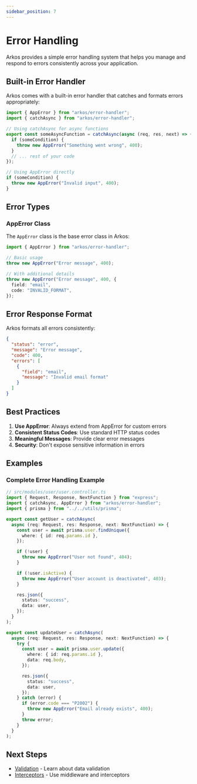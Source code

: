 ```yaml
---
sidebar_position: 7
---
```


# Error Handling

Arkos provides a simple error handling system that helps you manage and respond to errors consistently across your application.

## Built-in Error Handler

Arkos comes with a built-in error handler that catches and formats errors appropriately:

```typescript
import { AppError } from "arkos/error-handler";
import { catchAsync } from "arkos/error-handler";

// Using catchAsync for async functions
export const someAsyncFunction = catchAsync(async (req, res, next) => {
  if (someCondition) {
    throw new AppError("Something went wrong", 400);
  }
  // ... rest of your code
});

// Using AppError directly
if (someCondition) {
  throw new AppError("Invalid input", 400);
}
```

## Error Types

### AppError Class

The `AppError` class is the base error class in Arkos:

```typescript
import { AppError } from "arkos/error-handler";

// Basic usage
throw new AppError("Error message", 400);

// With additional details
throw new AppError("Error message", 400, {
  field: "email",
  code: "INVALID_FORMAT",
});
```

## Error Response Format

Arkos formats all errors consistently:

```json
{
  "status": "error",
  "message": "Error message",
  "code": 400,
  "errors": [
    {
      "field": "email",
      "message": "Invalid email format"
    }
  ]
}
```

## Best Practices

1. **Use AppError**: Always extend from AppError for custom errors
2. **Consistent Status Codes**: Use standard HTTP status codes
3. **Meaningful Messages**: Provide clear error messages
4. **Security**: Don't expose sensitive information in errors

## Examples

### Complete Error Handling Example

```typescript
// src/modules/user/user.controller.ts
import { Request, Response, NextFunction } from "express";
import { catchAsync, AppError } from "arkos/error-handler";
import { prisma } from "../../utils/prisma";

export const getUser = catchAsync(
  async (req: Request, res: Response, next: NextFunction) => {
    const user = await prisma.user.findUnique({
      where: { id: req.params.id },
    });

    if (!user) {
      throw new AppError("User not found", 404);
    }

    if (!user.isActive) {
      throw new AppError("User account is deactivated", 403);
    }

    res.json({
      status: "success",
      data: user,
    });
  }
);

export const updateUser = catchAsync(
  async (req: Request, res: Response, next: NextFunction) => {
    try {
      const user = await prisma.user.update({
        where: { id: req.params.id },
        data: req.body,
      });

      res.json({
        status: "success",
        data: user,
      });
    } catch (error) {
      if (error.code === "P2002") {
        throw new AppError("Email already exists", 400);
      }
      throw error;
    }
  }
);
```

## Next Steps

- [Validation](./validation) - Learn about data validation
- [Interceptors](./interceptors) - Use middleware and interceptors
